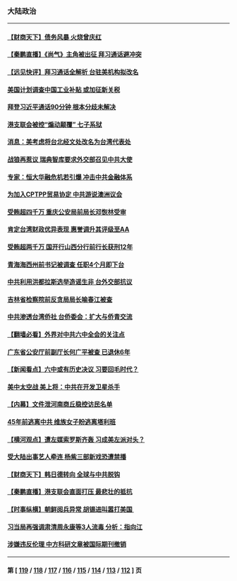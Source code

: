 ### 大陆政治
---
#### [【财商天下】债务风暴 火烧曾庆红](../../pages/ncid277/n13224854.md) 
#### [【秦鹏直播】《尚气》主角被出征 拜习通话避冲突](../../pages/ncid277/n13225408.md) 
#### [【远见快评】拜习通话全解析 台驻美机构拟改名](../../pages/ncid277/n13225386.md) 
#### [美国计划调查中国工业补贴 或加征新关税](../../pages/ncid277/n13225374.md) 
#### [拜登习近平通话90分钟 根本分歧未解决](../../pages/ncid277/n13225300.md) 
#### [港支联会被控“煽动颠覆” 七子系狱](../../pages/ncid277/n13225218.md) 
#### [消息：美考虑将台北经文处改名为台湾代表处](../../pages/ncid277/n13225190.md) 
#### [战狼再惹议 瑞典智库要求外交部召见中共大使](../../pages/ncid277/n13224934.md) 
#### [专家：恒大华融危机若引爆 冲击中共金融体系](../../pages/ncid277/n13224371.md) 
#### [为加入CPTPP贸易协定 中共游说澳洲议会](../../pages/ncid277/n13224654.md) 
#### [受贿超四千万 重庆公安局前局长邓恢林受审](../../pages/ncid277/n13224109.md) 
#### [肯定台湾财政优异表现 惠誉调升其评级至AA](../../pages/ncid277/n13223939.md) 
#### [受贿超两千万 国开行山西分行前行长获刑12年](../../pages/ncid277/n13224064.md) 
#### [青海海西州前书记被调查 任职4个月即下台](../../pages/ncid277/n13223860.md) 
#### [中共利用洪都拉斯选举造谣生非 台外交部抗议](../../pages/ncid277/n13223877.md) 
#### [吉林省检察院前反贪局局长喻春江被查](../../pages/ncid277/n13223746.md) 
#### [中共渗透台湾侨社 台侨委会：扩大与侨青交流](../../pages/ncid277/n13223317.md) 
#### [【翻墙必看】外界对中共六中全会的关注点](../../pages/ncid277/n13223332.md) 
#### [广东省公安厅前副厅长何广平被查 已退休6年](../../pages/ncid277/n13223315.md) 
#### [【新闻看点】六中或有历史决议 习要回毛时代？](../../pages/ncid277/n13222895.md) 
#### [美中太空战 美上将：中共在开发卫星杀手](../../pages/ncid277/n13222775.md) 
#### [【内幕】文件泄河南商丘稳控访民名单](../../pages/ncid277/n13214082.md) 
#### [45年前逃离中共 维族女子盼逃离塔利班](../../pages/ncid277/n13222514.md) 
#### [【横河观点】遭左媒索罗斯齐轰 习成美左派对头？](../../pages/ncid277/n13222925.md) 
#### [受大陆出事艺人牵连 杨紫三部新戏恐遭禁播](../../pages/ncid277/n13222625.md) 
#### [【财商天下】韩日德转向 全球与中共脱钩](../../pages/ncid277/n13222480.md) 
#### [【秦鹏直播】港支联会直面打压 最悲壮的抵抗](../../pages/ncid277/n13222926.md) 
#### [【时事纵横】朝鲜阅兵异常 胡锡进叫嚣打美国 ](../../pages/ncid277/n13222853.md) 
#### [习当局再强调肃清周永康等3人流毒 分析：指向江](../../pages/ncid277/n13222347.md) 
#### [涉嫌违反伦理 中方科研文章被国际期刊撤销](../../pages/ncid277/n13222487.md) 

---
#### 第 [ [119](./119.md) / [118](./118.md) / [117](./117.md) / [116](./116.md) / [115](./115.md) / [114](./114.md) / [113](./113.md) / [112](./112.md) ] 页
